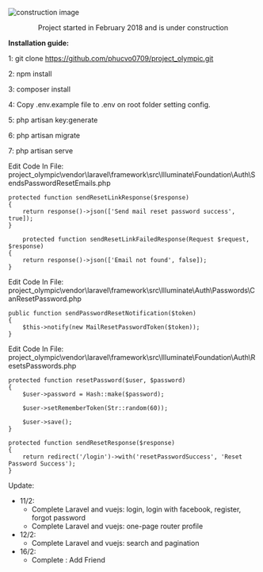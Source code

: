 ![construction image](https://i.imgur.com/FyNbRiE.png)

<p align="center">Project started in February 2018 and is under construction</p>

<strong>Installation guide:</strong>

1: git clone https://github.com/phucvo0709/project_olympic.git

2: npm install

3: composer install

4: Copy .env.example file to .env on root folder setting config.

5: php artisan key:generate

6: php artisan migrate

7: php artisan serve


Edit Code In File:
project_olympic\vendor\laravel\framework\src\Illuminate\Foundation\Auth\SendsPasswordResetEmails.php

    protected function sendResetLinkResponse($response)
    {
        return response()->json(['Send mail reset password success', true]);
    }
    
        protected function sendResetLinkFailedResponse(Request $request, $response)
    {
        return response()->json(['Email not found', false]);
    }
    
Edit Code In File:
project_olympic\vendor\laravel\framework\src\Illuminate\Auth\Passwords\CanResetPassword.php

    public function sendPasswordResetNotification($token)
    {
        $this->notify(new MailResetPasswordToken($token));
    }
    
Edit Code In File:
project_olympic\vendor\laravel\framework\src\Illuminate\Foundation\Auth\ResetsPasswords.php

    protected function resetPassword($user, $password)
    {
        $user->password = Hash::make($password);

        $user->setRememberToken(Str::random(60));

        $user->save();
    }
    
    protected function sendResetResponse($response)
    {
        return redirect('/login')->with('resetPasswordSuccess', 'Reset Password Success');
    }


Update:
- 11/2: 
  + Complete Laravel and vuejs: login, login with facebook, register, forgot password
  + Complete Laravel and vuejs: one-page router profile
- 12/2: 
  + Complete Laravel and vuejs: search and pagination
- 16/2:
  + Complete : Add Friend
